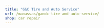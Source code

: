 ```yaml
---
title: "G&C Tire and Auto Service"
url: /manassas/gandc-tire-and-auto-service/
shop: car repair
---
```

